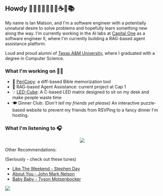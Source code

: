 ## Howdy 👋🤠🧗🏼🏊🏻‍♂️☕️🎹📚

My name is Ian Matson, and I'm a software engineer with a potentially unnatural desire to solve problems and hopefully learn something new along the way. I'm currently working in the AI labs at [Capital One](https://www.capitalone.com/) as a software engineer II, where I'm currently building a RAG-based agent assistance platform. 

Loud and proud alumni of [Texas A&M University](https://www.tamu.edu/), where I graduated with a degree in Computer Science.

### What I'm working on 👨‍💻
- 📖 [PeriCopy](https://www.pericopy.net): a diff-based Bible memorization tool
- 🤖 RAG-based Agent Assistance: current project at Cap 1
- 💡 [LED-Cube](https://github.com/elliotmatson/LED_Cube): A C-based LED matrix designed to sit on my desk and make people waste time
- 🍽 Dinner Club: _(Don't tell my friends yet please)_ An interactive puzzle-based website to prevent my friends from RSVPing to a fancy dinner I'm hosting.


### What I'm listening to 🎧
<p style="display:flex;justify-content:center;">
  <a href='https://spotify-github-profile.kittinanx.com/api/view?uid=imatson9119&redirect=true'>
    <img src='https://spotify-github-profile.kittinanx.com/api/view?uid=imatson9119&cover_image=true&theme=default&show_offline=false&background_color=121212&interchange=false'>
  </a>
</p>

Other Recommendations:

(Seriously - check out these tunes)
- [Like The Weekend - Stephen Day](https://open.spotify.com/track/1MgLsGWLuv1TDmKt2VTQbU?si=7cc1dbef2410442e)
- [About You - John Mark Nelson](https://open.spotify.com/track/2cSRV9TqkAlA5Gi6LpD0v0?si=4649ba9ab4064ca4)
- [Baby Baby - Tyson Motsenbocker](https://open.spotify.com/track/4vOH7BmkYyv90SCcxS23iy?si=b4429c44f033492c)

![](https://komarev.com/ghpvc/?username=your-github-username&color=blue)